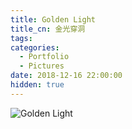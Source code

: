 ```yaml
---
title: Golden Light
title_cn: 金光穿洞
tags:
categories:
  - Portfolio
  - Pictures
date: 2018-12-16 22:00:00
hidden: true
---
```


![Golden Light](https://cdn.ze3kr.com/6T-behmofKYLsxlrK0l_MQ/dae72508-e744-4d00-68a2-2208fc409400/extra)
